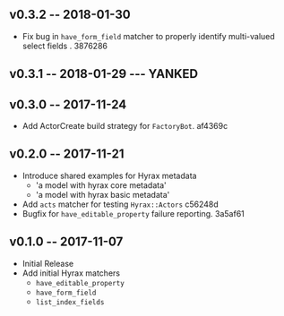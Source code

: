 v0.3.2 -- 2018-01-30
--------------------

  - Fix bug in `have_form_field` matcher to properly identify
    multi-valued select fields . 3876286

v0.3.1 -- 2018-01-29 --- YANKED
-------------------------------

v0.3.0 -- 2017-11-24
--------------------

  - Add ActorCreate build strategy for `FactoryBot`. af4369c

v0.2.0 -- 2017-11-21
--------------------

 - Introduce shared examples for Hyrax metadata
   - 'a model with hyrax core metadata'
   - 'a model with hyrax basic metadata'
 - Add `acts` matcher for testing `Hyrax::Actors` c56248d
 - Bugfix for `have_editable_property` failure reporting. 3a5af61

v0.1.0 -- 2017-11-07
--------------------

 - Initial Release
 - Add initial Hyrax matchers
    - `have_editable_property`
    - `have_form_field`
    - `list_index_fields`
